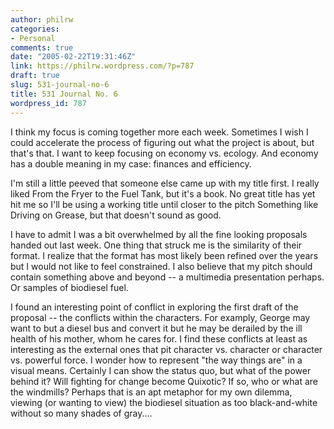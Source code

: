 ```yaml
---
author: philrw
categories:
- Personal
comments: true
date: "2005-02-22T19:31:46Z"
link: https://philrw.wordpress.com/?p=787
draft: true
slug: 531-journal-no-6
title: 531 Journal No. 6
wordpress_id: 787
---
```


I think my focus is coming together more each week. Sometimes I wish I could accelerate the process of figuring out what the project is about, but that's that. I want to keep focusing on economy vs. ecology. And economy has a double meaning in my case: finances and efficiency.

I'm still a little peeved that someone else came up with my title first. I really liked From the Fryer to the Fuel Tank, but it's a book. No great title has yet hit me so I'll be using a working title until closer to the pitch Something like Driving on Grease, but that doesn't sound as good.

I have to admit I was a bit overwhelmed by all the fine looking proposals handed out last week. One thing that struck me is the similarity of their format. I realize that the format has most likely been refined over the years but I would not like to feel constrained. I also believe that my pitch should contain something above and beyond -- a multimedia presentation perhaps. Or samples of biodiesel fuel.

I found an interesting point of conflict in exploring the first draft of the proposal -- the conflicts within the characters. For examply, George may want to but a diesel bus and convert it but he may be derailed by the ill health of his mother, whom he cares for. I find these conflicts at least as interesting as the external ones that pit character vs. character or character vs. powerful force. I wonder how to represent "the way things are" in a visual means. Certainly I can show the status quo, but what of the power behind it? Will fighting for change become Quixotic? If so, who or what are the windmills? Perhaps that is an apt metaphor for my own dilemma, viewing (or wanting to view) the biodiesel situation as too black-and-white without so many shades of gray....
